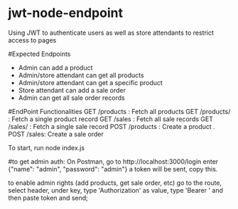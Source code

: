 # jwt-node-endpoint
Using JWT to authenticate users as well as store attendants to restrict access to pages


#Expected Endpoints
* Admin can add a product
* Admin/store attendant can get all products
* Admin/store attendant can get a specific product
* Store attendant can add a sale order
* Admin can get all sale order records

#EndPoint  Functionalities
GET /products  :  Fetch all products
GET /products/<productId> :  Fetch a single product record
GET /sales :  Fetch all sale records
GET /sales/<saleId> : Fetch a single sale record
POST /products : Create a product .
POST /sales:   Create a sale order

To start, run node index.js

#to get admin auth:
On Postman, go to http://localhost:3000/login 
enter {"name": "admin", "password": "admin"}
a token will be sent, copy this.

to enable admin rights (add products, get sale order, etc)
go to the route, select header, 
under key, type 'Authorization' as value, type 'Bearer ' and then paste token and send;

